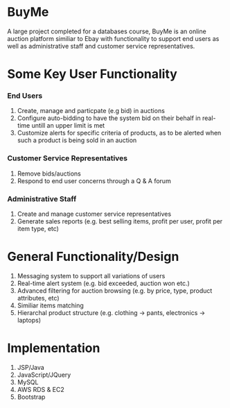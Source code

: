 # BuyMe
A large project completed for a databases course, BuyMe is an online auction platform similiar to Ebay with functionality to support end users as well as administrative staff and customer service representatives. 

# Some Key User Functionality
### End Users
1) Create, manage and particpate (e.g bid) in auctions
2) Configure auto-bidding to have the system bid on their behalf in real-time untill an upper limit is met
3) Customize alerts for specific criteria of products, as to be alerted when such a product is being sold in an auction

### Customer Service Representatives
1) Remove bids/auctions
2) Respond to end user concerns through a Q & A forum

### Administrative Staff
1) Create and manage customer service representatives
2) Generate sales reports (e.g. best selling items, profit per user, profit per item type, etc)

# General Functionality/Design
1) Messaging system to support all variations of users
2) Real-time alert system (e.g. bid exceeded, auction won etc.)
3) Advanced filtering for auction browsing (e.g. by price, type, product attributes, etc)
4) Similiar items matching
5) Hierarchal product structure (e.g. clothing -> pants, electronics -> laptops)

# Implementation
1) JSP/Java
2) JavaScript/JQuery
3) MySQL
4) AWS RDS & EC2
5) Bootstrap
